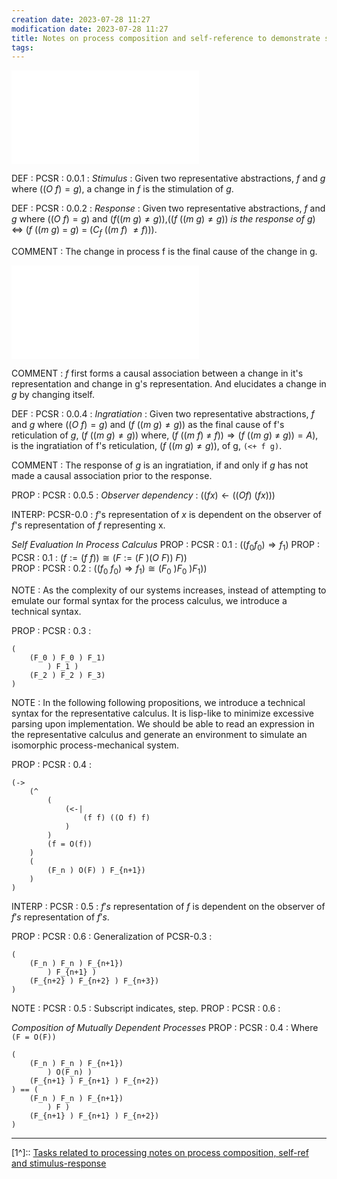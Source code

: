 ```yaml
---
creation date: 2023-07-28 11:27
modification date: 2023-07-28 11:27
title: Notes on process composition and self-reference to demonstrate stimulus-response
tags:
---
```

![Def-PCSR-0.0.1](Def-PCSR-0.0.1.md)

DEF : PCSR : 0.0.1 : $Stimulus$ : Given two representative abstractions, $f$ and $g$ where $((O\ f)=g)$, a change in $f$ is the stimulation of $g$.

DEF : PCSR : 0.0.2 : $Response$ : Given two representative abstractions, $f$ and $g$ where $((O\ f)=g)$ and $(f ((m\ g) \neq g))$,$((f\ ((m\ g) \neq g))\ is\ the\ response\ of\ g)$ $\iff$ $(f\ ((m\ g)\ =\ g)\ =\ (C_f\ ((m\ f)\ \neq f)))$.

COMMENT : The change in process f is the final cause of the change in g.

![DEF_PCSR_0.0.3_reticulation](DEF_PCSR_0.0.3_reticulation.md)

COMMENT : $f$ first forms a causal association between a change in it's representation and change in g's representation. And elucidates a change in $g$ by changing itself.

DEF : PCSR : 0.0.4 : $Ingratiation$ : Given two representative abstractions, $f$ and $g$ where
$((O\ f) = g)$ and $(f\ ((m\ g) \neq g))$ as the final cause of f's reticulation of $g$, $(f\ ( (m\ g) \neq g))$ where, $(f\ ((m\ f)\ \neq\ f)) \Rightarrow (f\ ((m\ g)\ \neq\ g)) = A)$, is the ingratiation of f's reticulation, $(f\ ((m\ g) \neq g))$, of g, `(<+ f g)`. 

COMMENT : The response of $g$ is an ingratiation, if and only if $g$ has not made a causal association prior to the response. 

PROP : PCSR : 0.0.5 : $Observer\ dependency$ : $((f x) \leftarrow ((O f)\ (f x)))$

INTERP: PCSR-0.0 : $f$'s representation of $x$ is dependent on the observer of $f$'s representation of $f$ representing x.

*Self Evaluation In Process Calculus*
PROP : PCSR : 0.1 : $((f_0 f_0) \Rightarrow f_1)$
PROP : PCSR : 0.1 : $(f := (f\ f)) \cong (F:= (F\ )(O\ F))\ F))$  
PROP : PCSR : 0.2 : $((f_0\ f_0) \Rightarrow f_1) \cong (F_0\ ) F_0\ ) F_1))$

NOTE :  As the complexity of our systems increases, instead of attempting to emulate our formal syntax for the process calculus, we introduce a technical syntax.

PROP : PCSR : 0.3 : 
```
(
	(F_0 ) F_0 ) F_1)
		) F_1 )
	(F_2 ) F_2 ) F_3)
)
```

NOTE : In the following following propositions, we introduce a technical syntax for the representative calculus. It is lisp-like to minimize excessive parsing upon implementation. We should be able to read an expression in the representative calculus and generate an environment to simulate an isomorphic process-mechanical system.

PROP : PCSR : 0.4 :
```
(->
	(^
		(
			(<-| 
				(f f) ((O f) f)
			)
		)
		(f = O(f))	
	)
	(
		(F_n ) O(F) ) F_{n+1}) 
	)
)
```

INTERP : PCSR : 0.5 : $f's$  representation of $f$ is dependent on the observer of $f's$ representation of $f's$.

PROP : PCSR : 0.6 : Generalization of PCSR-0.3 : 
```
(
	(F_n ) F_n ) F_{n+1})
		) F_{n+1} )
	(F_{n+2} ) F_{n+2} ) F_{n+3})
) 
```
NOTE : PCSR : 0.5 : Subscript indicates, step.
PROP : PCSR : 0.6 : 


*Composition of Mutually Dependent Processes*
PROP : PCSR : 0.4 : Where `(F = O(F))`
```
(
	(F_n ) F_n ) F_{n+1})
		) O(F_n) )
	(F_{n+1} ) F_{n+1} ) F_{n+2})
) == (
	(F_n ) F_n ) F_{n+1})
		) F )
	(F_{n+1} ) F_{n+1} ) F_{n+2})
)
```

---
[1^]:: [Tasks related to processing notes on process composition, self-ref and stimulus-response](Tasks%20related%20to%20processing%20notes%20on%20process%20composition,%20self-ref%20and%20stimulus-response.md)